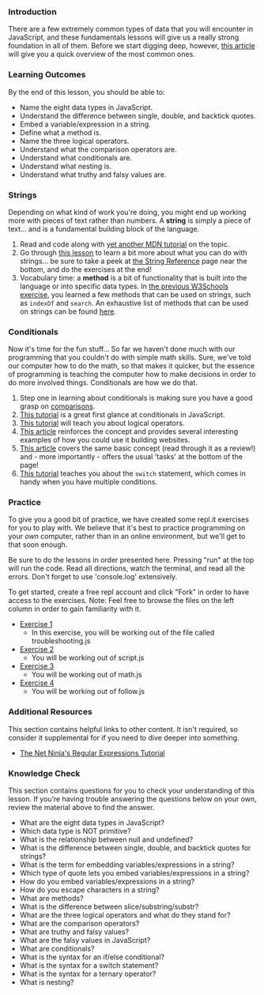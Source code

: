 ### Introduction
There are a few extremely common types of data that you will encounter in JavaScript, and these fundamentals lessons will give us a really strong foundation in all of them.  Before we start digging deep, however, [this article](http://javascript.info/types) will give you a quick overview of the most common ones.

### Learning Outcomes
By the end of this lesson, you should be able to:

* Name the eight data types in JavaScript.
* Understand the difference between single, double, and backtick quotes.
* Embed a variable/expression in a string.
* Define what a method is.
* Name the three logical operators.
* Understand what the comparison operators are.
* Understand what conditionals are.
* Understand what nesting is.
* Understand what truthy and falsy values are.

### Strings

Depending on what kind of work you're doing, you might end up working more with pieces of text rather than numbers. A __string__ is simply a piece of text... and is a fundamental building block of the language.

1. Read and code along with [yet another MDN tutorial](https://developer.mozilla.org/en-US/docs/Learn/JavaScript/First_steps/Strings) on the topic.
2. Go through [this lesson](https://www.w3schools.com/js/js_string_methods.asp) to learn a bit more about what you can do with strings... be sure to take a peek at [the String Reference](https://www.w3schools.com/jsref/jsref_obj_string.asp) page near the bottom, and do the exercises at the end!
3. Vocabulary time: a __method__ is a bit of functionality that is built into the language or into specific data types. In [the previous W3Schools exercise](https://www.w3schools.com/js/js_string_methods.asp), you learned a few methods that can be used on strings, such as `indexOf` and `search`. An exhaustive list of methods that can be used on strings can be found [here](https://developer.mozilla.org/en-US/docs/Web/JavaScript/Reference/Global_Objects/String).

### Conditionals

Now it's time for the fun stuff...  So far we haven't done much with our programming that you couldn't do with simple math skills.  Sure, we've told our computer how to do the math, so that makes it quicker, but the essence of programming is teaching the computer how to make decisions in order to do more involved things.  Conditionals are how we do that.

1. Step one in learning about conditionals is making sure you have a good grasp on [comparisons](http://javascript.info/comparison).
2. [This tutorial](https://www.w3schools.com/js/js_if_else.asp) is a great first glance at conditionals in JavaScript.
3. [This tutorial](http://javascript.info/logical-operators) will teach you about logical operators.
4. [This article](https://developer.mozilla.org/en-US/docs/Learn/JavaScript/Building_blocks/conditionals) reinforces the concept and provides several interesting examples of how you could use it building websites.
5. [This article](http://javascript.info/ifelse) covers the same basic concept \(read through it as a review!\) and - more importantly - offers the usual 'tasks' at the bottom of the page!
6. [This tutorial](https://www.digitalocean.com/community/tutorials/how-to-use-the-switch-statement-in-javascript) teaches you about the `switch` statement, which comes in handy when you have multiple conditions.

### Practice

To give you a good bit of practice, we have created some repl.it exercises for you to play with. We believe that it's best to practice programming on your _own_ computer, rather than in an online environment, but we'll get to that soon enough.

Be sure to do the lessons in order presented here. Pressing "run" at the top will run the code. Read all directions, watch the terminal, and read all the errors. Don't forget to use 'console.log' extensively.

To get started, create a free repl account and click "Fork" in order to have access to the exercises. 
Note: Feel free to browse the files on the left column in order to gain familiarity with it. 

- [Exercise 1](https://repl.it/@I3uckwheat/troubleshooting#troubleshooting.js)
  * In this exercise, you will be working out of the file called troubleshooting.js
- [Exercise 2](https://repl.it/@I3uckwheat/enter-a-number#script.js)
  * You will be working out of script.js 
- [Exercise 3](https://repl.it/@I3uckwheat/lets-do-some-math#math.js)
  * You will be working out of math.js  
- [Exercise 4](https://repl.it/@I3uckwheat/direction-follow#follow.js)
  * You will be working out of follow.js

### Additional Resources
This section contains helpful links to other content. It isn't required, so consider it supplemental for if you need to dive deeper into something.

* [The Net Ninja's Regular Expressions Tutorial](https://www.youtube.com/playlist?list=PL4cUxeGkcC9g6m_6Sld9Q4jzqdqHd2HiD)

### Knowledge Check
This section contains questions for you to check your understanding of this lesson. If you’re having trouble answering the questions below on your own, review the material above to find the answer.

* What are the eight data types in JavaScript?
* Which data type is NOT primitive?
* What is the relationship between null and undefined?
* What is the difference between single, double, and backtick quotes for strings?
* What is the term for embedding variables/expressions in a string?
* Which type of quote lets you embed variables/expressions in a string?
* How do you embed variables/expressions in a string?
* How do you escape characters in a string?
* What are methods?
* What is the difference between slice/substring/substr?
* What are the three logical operators and what do they stand for?
* What are the comparison operators?
* What are truthy and falsy values?
* What are the falsy values in JavaScript?
* What are conditionals?
* What is the syntax for an if/else conditional?
* What is the syntax for a switch statement?
* What is the syntax for a ternary operator?
* What is nesting?
